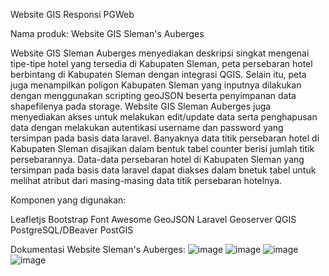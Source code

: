 Website GIS Responsi PGWeb

Nama produk: Website GIS Sleman's Auberges

Website GIS Sleman Auberges menyediakan deskripsi singkat mengenai tipe-tipe hotel yang tersedia di Kabupaten Sleman, peta persebaran hotel berbintang di Kabupaten Sleman dengan integrasi QGIS. Selain itu, peta juga menampilkan poligon Kabupaten Sleman yang inputnya dilakukan dengan menggunakan scripting geoJSON beserta penyimpanan data shapefilenya pada storage. Website GIS Sleman Auberges juga menyediakan akses untuk melakukan edit/update data serta penghapusan data dengan melakukan autentikasi username dan password yang tersimpan pada basis data laravel. Banyaknya data titik persebaran hotel di Kabupaten Sleman disajikan dalam bentuk tabel counter berisi jumlah titik persebarannya. Data-data persebaran hotel di Kabupaten Sleman yang tersimpan pada basis data laravel dapat diakses dalam bnetuk tabel untuk melihat atribut dari masing-masing data titik persebaran hotelnya.

Komponen yang digunakan:

Leafletjs
Bootstrap
Font Awesome
GeoJSON
Laravel
Geoserver
QGIS
PostgreSQL/DBeaver
PostGIS

Dokumentasi Website Sleman's Auberges:
![image](https://github.com/camilafauzia/PGWL_Responsi/assets/109883438/f07db653-9096-4739-83b5-ad3c973607c6)
![image](https://github.com/camilafauzia/PGWL_Responsi/assets/109883438/39f5221a-5ba3-41e8-94eb-365083f0c743)
![image](https://github.com/camilafauzia/PGWL_Responsi/assets/109883438/68bc5099-e2a5-4475-8f92-fb30ba3dfed4)
![image](https://github.com/camilafauzia/PGWL_Responsi/assets/109883438/d02bd59e-5970-40e9-8a5b-b754c16985f8)

